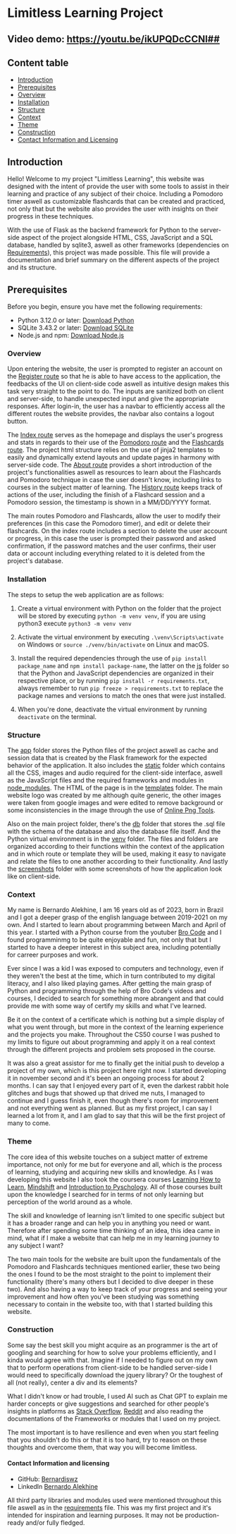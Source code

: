 # Limitless Learning Project #

## Video demo: https://youtu.be/ikUPQDcCCNI## 

## Content table ##
+ [Introduction](#introduction)
+ [Prerequisites](#prerequisites)
+ [Overview](#overview)
+ [Installation](#installation)
+ [Structure](#structure)
+ [Context](#context)
+ [Theme](#theme)
+ [Construction](#construction)
+ [Contact Information and Licensing](#contact-information-and-licensing)

## Introduction ##
Hello! Welcome to my project "Limitless Learning", this website was designed with the intent of provide the user with some 
tools to assist in their learning and practice of any subject of their choice. Including a Pomodoro timer aswell as
customizable flashcards that can be created and practiced, not only that but the website also provides the user with
insights on their progress in these techniques. 

With the use of Flask as the backend framework for Python to the server-side aspect of the project alongside HTML, CSS, JavaScript and a SQL database, handled by sqlite3, aswell as other frameworks (dependencies on [Requirements](requirements.txt)), this project was made possible.
This file will provide a documentation and brief summary on the different aspects of the project and its structure.

## Prerequisites ##
Before you begin, ensure you have met the following requirements:
+ Python 3.12.0 or later: [Download Python](https://www.python.org/downloads/)
+ SQLite 3.43.2 or later: [Download SQLite](https://www.sqlite.org/download.html)
+ Node.js and npm: [Download Node.js](https://nodejs.org/en/download)

### Overview ###
Upon entering the website, the user is prompted to register an account on the [Register route](app/templates/register.html) so that he is able to have access to the application, the feedbacks of the UI on client-side code aswell as intuitive design makes this task very straight to the point to do. The inputs are sanitized both on client and server-side, to handle unexpected input and give the appropriate responses. After login-in, the user has a navbar to efficiently access all the different routes the website provides, the navbar also contains a logout button.

The [Index route](app/templates/index.html) serves as the homepage and displays the user's progress and stats in regards to their use of the
[Pomodoro route](app/templates/pomodoro.html) and the [Flashcards route](app/templates/flashcards.html). The project html structure relies on the use
of jinja2 templates to easily and dynamically extend layouts and update pages in harmony with server-side code. 
The [About route](app/templates/about.html) provides a short introduction of the project's functionalities aswell as resources to learn about
the Flashcards and Pomodoro technique in case the user doesn't know, including links to courses in the subject matter of learning. The 
[History route](app/templates/history.html) keeps track of actions of the user, including the finish of a Flashcard session and a Pomodoro
session, the timestamp is shown in a MM/DD/YYYY format.

The main routes Pomodoro and Flashcards, allow the user to modify their preferences (in this case the Pomodoro timer), and edit or delete their
flashcards. On the index route includes a section to delete the user account or progress, in this case the user is prompted their password and asked
confirmation, if the password matches and the user confirms, their user data or account including everything related to it is deleted from the project's database.

### Installation ###
The steps to setup the web application are as follows:

1. Create a virtual environment with Python on the folder that the project will be stored by executing `python -m venv venv`, if you are using python3 execute `python3 -m venv venv`

2. Activate the virtual environment by executing `.\venv\Scripts\activate` on Windows or `source ./venv/bin/activate` on Linux and macOS.

3. Install the required dependencies through the use of `pip install package_name` and `npm install package-name`, the latter on the [js](app/static/js/) folder so that the Python and JavaScript dependencies are organized in their respective place, or by running `pip install -r requirements.txt`, always remember to run `pip freeze > requirements.txt` to replace the package names and versions to match the ones that were just installed.

4. When you're done, deactivate the virtual environment by running `deactivate` on the terminal.

### Structure ###
The [app](app) folder stores the Python files of the project aswell as cache and session data that is created by the Flask framework for the
expected behavior of the application. It also includes the [static](app/static/) folder which contains all the CSS, images and audio required
for the client-side interface, aswell as the JavaScript files and the required frameworks and modules in [node_modules](app/static/js/node_modules). The HTML of the page is in the [templates](app/templates/) folder. The main website logo was created by me although quite generic, the other images were taken from google images and were edited to remove background or some inconsistencies in the image through the use of [Online Png Tools](https://onlinepngtools.com/).

Also on the main project folder, there's the [db](db) folder that stores the .sql file with the schema of the database and also the database file itself. And the Python virtual environment is in the [venv](venv) folder. The files and folders are organized according to their functions within the context of the application and in which route or template they will be used, making it easy to navigate and relate the files to one another according to their functionality. And lastly the [screenshots](screenshots/) folder with some screenshots of how the application look like on client-side.

### Context ###
My name is Bernardo Alekhine, I am 16 years old as of 2023, born in Brazil and I got a deeper grasp of the english language between 2019-2021 on my own. And I started to learn about programming between March and April of this year. I started with a Python course from the youtuber [Bro Code](https://www.youtube.com/@BroCodez) and I found programminmg to be quite enjoyable and fun, not only that but I started to have a deeper interest in this subject area, including potentially for carreer purposes and work.

Ever since I was a kid I was exposed to computers and technology, even if they weren't the best at the time, which in turn contributed to my digital literacy, and I also liked playing games. After getting the main grasp of Python and programming through the help of Bro Code's videos and courses, I decided to search for something more abrangent and that could provide me with some way of certify my skills and what I've learned.

Be it on the context of a certificate which is nothing but a simple display of what you went through, but more in the context of the learning experience and the projects you make. Throughout the CS50 course I was pushed to my limits to figure out about programming and apply it on a real context through the different projects and problem sets proposed in the course.

It was also a great assistor for me to finally get the initial push to develop a project of my own, which is this project here right now. I started developing it in november second and it's been an ongoing process for about 2 months. I can say that I enjoyed every part of it, even the darkest rabbit hole glitches and bugs that showed up that drived me nuts, I managed to continue and I guess finish it, even though there's room for improvement and not everything went as planned. But as my first project, I can say I learned a lot from it, and I am glad to say that this will be the first project of many to come.

### Theme ###
The core idea of this website touches on a subject matter of extreme importance, not only for me but for everyone and all, which is the process of learning, studying and acquiring new skills and knowledge. As I was developing this website I also took the coursera courses [Learning How to Learn](https://www.coursera.org/learn/learning-how-to-learn), [Mindshift](https://www.coursera.org/learn/mindshift) and [Introduction to Pyschology](https://www.coursera.org/learn/introduction-psychology). All of those courses built upon the knowledge I searched for in terms of not only learning but perception of the world around as a whole.

The skill and knowledge of learning isn't limited to one specific subject but it has a broader range and can help you in anything you need or want. Therefore after spending some time thinking of an idea, this idea came in mind, what if I make a website that can help me in my learning journey to any subject I want?

The two main tools for the website are built upon the fundamentals of the Pomodoro and Flashcards techniques mentioned earlier, these two being the ones I found to be the most straight to the point to implement their functionality (there's many others but I decided to dive deeper in these two). And also having a way to keep track of your progress and seeing your improvement and how often you've been studying was something necessary to contain in the website too, with that I started building this website.

### Construction ###
Some say the best skill you might acquire as an programmer is the art of googling and searching for how to solve your problems efficiently, and I kinda would agree with that. Imagine if I needed to figure out on my own that to perform operations from client-side to be handled server-side I would need to specifically download the jquery library? Or the toughest of all (not really), center a div and its elements?

What I didn't know or had trouble, I used AI such as Chat GPT to explain me harder concepts or give suggestions and searched for other people's insights in platforms as [Stack Overflow](https://stackoverflow.com/), [Reddit](https://www.reddit.com/) and also reading the documentations of the Frameworks or modules that I used on my project.

The most important is to have resilience and even when you start feeling that you shouldn't do this or that it is too hard, try to reason on these thoughts and overcome them, that way you will become limitless.

#### Contact Information and licensing ####
+ GitHub: [Bernardiswz](https://github.com/Bernardiswz)
+ LinkedIn [Bernardo Alekhine](https://www.linkedin.com/in/bernardo-alekhine-461791299)

All third party libraries and modules used were mentioned throughout this file aswell as in the [requirements](requirements.txt) file.
This was my first project and it's intended for inspiration and learning purposes. It may not be production-ready and/or fully fledged.
